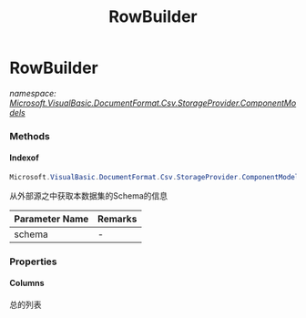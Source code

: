 ﻿---
title: RowBuilder
---

# RowBuilder
_namespace: [Microsoft.VisualBasic.DocumentFormat.Csv.StorageProvider.ComponentModels](N-Microsoft.VisualBasic.DocumentFormat.Csv.StorageProvider.ComponentModels.html)_



### Methods

#### Indexof
```csharp
Microsoft.VisualBasic.DocumentFormat.Csv.StorageProvider.ComponentModels.RowBuilder.Indexof(Microsoft.VisualBasic.DocumentFormat.Csv.StorageProvider.ComponentModels.ISchema)
```
从外部源之中获取本数据集的Schema的信息

|Parameter Name|Remarks|
|--------------|-------|
|schema|-|




### Properties

#### Columns
总的列表

